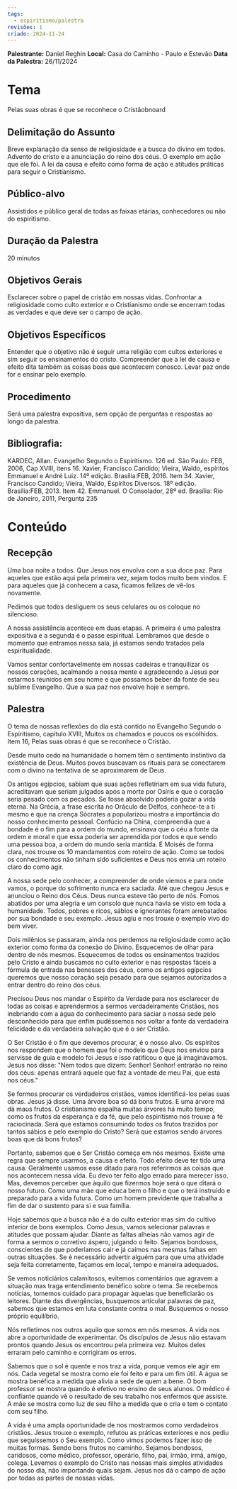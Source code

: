 ```yaml
---
tags:
  - espiritismo/palestra
revisões: 1
criado: 2024-11-24
---
```

**Palestrante:** Daniel Reghin
**Local:** Casa do Caminho - Paulo e Estevão
**Data da Palestra:**  26/11/2024
# Tema
Pelas suas obras é que se reconhece o Cristãobnoard
## Delimitação do Assunto
Breve explanação da senso de religiosidade e a busca do divino em todos. Advento do cristo e a anunciação do reino dos céus. O exemplo em ação que ele foi. A lei da causa e efeito como forma de ação e atitudes práticas para seguir o Cristianismo. 
## Público-alvo
Assistidos e público geral de todas as faixas etárias, conhecedores ou não do espiritismo.
## Duração da Palestra
20 minutos
## Objetivos Gerais
Esclarecer sobre o papel de cristão em nossas vidas. Confrontar a religiosidade como culto exterior e o Cristianismo onde se encerram todas as verdades e que deve ser o campo de ação. 
## Objetivos Específicos
Entender que o objetivo não é seguir uma religião com cultos exteriores e sim seguir os ensinamentos do cristo. Compreender que a lei de causa e efeito dita também as coisas boas que acontecem conosco. Levar paz onde for e ensinar pelo exemplo.
## Procedimento
Será uma palestra expositiva, sem opção de perguntas e respostas ao longo da palestra.
## Bibliografia:
KARDEC, Allan. Evangelho Segundo o Espiritismo. 126 ed. São Paulo: FEB, 2006, Cap XVIII, itens 16.
Xavier, Francisco Candido; Vieira, Waldo, espíritos Emmanuel e André Luiz. 14º edição. Brasília:FEB, 2016. Item 34.
Xavier, Francisco Candido; Vieira, Waldo, Espíritos Diversos. 18º edição. Brasília:FEB, 2013. Item 42.
Emmanuel. O Consolador, 28º ed. Brasília: Rio de Janeiro, 2011, Pergunta 235
# Conteúdo

## Recepção
Uma boa noite a todos.  Que Jesus nos envolva com a sua doce paz. Para aqueles que estão aqui pela primeira vez, sejam todos muito bem vindos. E para aqueles que já conhecem a casa, ficamos felizes de vê-los novamente. 

Pedimos que todos desliguem os seus celulares ou os coloque no silencioso.

A nossa assistência acontece em duas etapas. A primeira é uma palestra expositiva e a segunda é o passe espiritual. Lembramos que desde o momento que entramos nessa sala, já estamos sendo tratados pela espiritualidade.

Vamos sentar confortavelmente em nossas cadeiras e tranquilizar os nossos corações, acalmando a nossa mente e agradecendo a Jesus por estarmos reunidos em seu nome e que possamos beber da fonte de seu sublime Evangelho. Que a sua paz nos envolve hoje e sempre.
## Palestra
O tema de nossas reflexões do dia está contido no Evangelho Segundo o Espiritismo, capítulo XVIII, Muitos os chamados e poucos os escolhidos. Item 16, Pelas suas obras é que se reconhece o Cristão.

Desde muito cedo na humanidade o homem têm o sentimento instintivo da existência de Deus. 
Muitos povos buscavam os rituais para se conectarem com o divino na tentativa de se aproximarem de Deus. 

Os antigos egípcios, sabiam que suas ações refletiriam em sua vida futura,  acreditavam que seriam julgados após a morte por Osíris e que o coração seria pesado com os pecados. Se fosse absolvido poderia gozar a vida eterna. Na Grécia, a frase escrita no Oráculo de Delfos, conhece-te a ti mesmo e que na crença Sócrates a popularizou mostra a importância do nosso conhecimento pessoal. Confúcio na China, compreendia que a bondade é o fim para a ordem do mundo,  ensinava que o céu a fonte da ordem e moral e que essa poderia ser aprendida por todos e que sendo uma pessoa boa, a ordem do mundo seria mantida. 
E Moisés de forma clara, nos trouxe os 10 mandamentos com roteiro de ação. Como se todos os conhecimentos não tinham sido suficientes e Deus nos envia um roteiro claro do como agir. 

A nossa sede pelo conhecer, a compreender de onde viemos e para onde vamos, o porque do sofrimento nunca era saciada. Até que chegou Jesus e anunciou o Reino dos Céus. Deus nunca esteve tão perto de nós.  Fomos abatidos por uma alegria e um consolo que nunca havia se visto em toda a humanidade. Todos, pobres e ricos, sábios e ignorantes foram arrebatados por sua bondade e seu exemplo. Jesus agiu e nos trouxe o exemplo vivo do bem viver. 

Dois milênios se passaram, ainda nos perdemos na religiosidade como ação exterior como forma da conexão do Divino. Esquecemos de olhar para dentro de nós mesmos. Esquecemos de todos os ensinamentos trazidos pelo Cristo e ainda buscamos no culto exterior e nas respostas fáceis a fórmula de entrada nas benesses dos céus, como os antigos egípcios queremos que nosso coração seja pesado para que sejamos autorizados a entrar dentro do reino dos céus. 

Precisou Deus nos mandar o Espírito da Verdade para nos esclarecer de todas as coisas e aprendermos a sermos verdadeiramente Cristãos, nos inebriando com a água do conhecimento para saciar a nossa sede pelo desconhecido para que enfim pudéssemos nos voltar a fonte da verdadeira felicidade e da verdadeira salvação que é o ser Cristão. 

O Ser Cristão é o fim que devemos procurar, é o nosso alvo. Os espíritos nos respondem que o homem que foi o modelo que Deus nos enviou para servisse de guia e modelo foi Jesus e isso ratificou o que já imaginávamos. Jesus nos disse: "Nem todos que dizem: Senhor! Senhor!  entrarão no reino dos céus: apenas entrará aquele que faz a vontade de meu Pai, que está nos céus."

Se formos procurar os verdadeiros cristãos, vamos identificá-los pelas suas obras. Jesus já disse. Uma árvore boa só dá bons frutos. E uma árvore má dá maus frutos. O cristianismo espalha muitas árvores há muito tempo, como os frutos da esperança e da fé, que pelo espiritismo nos trouxe a fé raciocinada.  Será que estamos consumindo todos os frutos trazidos por tantos sábios e pelo exemplo do Cristo? Será que estamos sendo árvores boas que dá bons frutos?

Portanto, sabemos que o Ser Cristão começa em nós mesmos. Existe uma regra que sempre usarmos, a causa e efeito. Todo efeito deve ter tido uma causa. Geralmente usamos esse ditado para nos referirmos as coisas que nos acontecem nessa vida. Eu devo ter feito algo errado para merecer isso. Mas, devemos perceber que àquilo que fizermos hoje será o que ditará o nosso futuro. Como uma mãe que educa bem o filho e que o terá instruído e preparado para a vida futura. Como um homem previdente que trabalha a fim de dar o sustento para si e sua família. 

Hoje sabemos que a busca não é a do culto exterior mas sim do cultivo interior de bons exemplos. Como Jesus, vamos selecionar palavras e atitudes que possam ajudar. Diante as faltas alheias não vamos agir de forma a sermos o corretivo áspero, julgando o feito. Sejamos bondosos, conscientes de que poderíamos cair e já caímos nas mesmas falhas em outras situações. 
Se é necessário advertir alguém para que uma atividade seja feita corretamente, façamos em local, tempo e maneira adequados.

Se vemos noticiários calamitosos, evitemos comentários que agravem a situação mas traga entendimento benéfico sobre o tema. Se recebemos notícias, tomemos cuidado para propagar àquelas que beneficiarão os leitores. Diante das divergências, busquemos articular palavras de paz, sabemos que estamos em luta constante contra o mal. Busquemos o nosso próprio equilíbrio. 
   
Nós refletimos nos outros aquilo que somos em nós mesmos. A vida nos abre a oportunidade de experimentar. Os discípulos de Jesus não estavam prontos quando Jesus os encontrou pela primeira vez. Muitos deles erraram pelo caminho e corrigiram os erros. 

Sabemos que o sol é quente e nos traz a vida, porque vemos ele agir em nós. Cada vegetal se mostra como ele foi feito e para um fim útil. A água se mostra benéfica a medida que alivia a sede de quem a bene. 
O bom professor se mostra quando é efetivo no ensino de seus alunos. 
O médico é confiante quando vê o resultado de seu trabalho nos enfermos que assiste. 
A mãe se mostra como luz de seu filho a medida que o cria e tem o contato com seu filho. 

A vida é uma ampla oportunidade de nos mostrarmos como verdadeiros cristãos. Jesus trouxe o exemplo, refutou as práticas exteriores e nos pediu que seguíssemos o Seu exemplo. Como vimos podemos fazer isso de muitas formas. Sendo bons frutos no caminho. Sejamos bondosos, caridosos, como médico, professor, operário, filho, pai, irmão, irmã, amigo, colega. Levemos o exemplo do Cristo nas nossas mais simples atividades do nosso dia, não importando quais sejam. Jesus nos dá o campo de ação por todas as partes de nossas vidas. 












